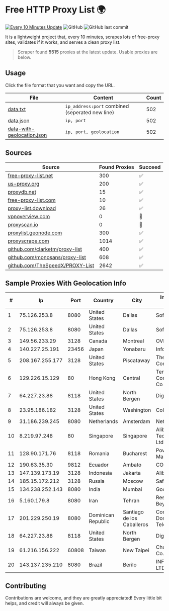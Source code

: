 
# Free HTTP Proxy List 🌍

[![Every 10 Minutes Update](https://github.com/mertguvencli/http-proxy-list/actions/workflows/main.yml/badge.svg?branch=main)](https://github.com/mertguvencli/http-proxy-list/actions/workflows/main.yml)
![GitHub](https://img.shields.io/github/license/mertguvencli/http-proxy-list)
![GitHub last commit](https://img.shields.io/github/last-commit/mertguvencli/http-proxy-list)

It is a lightweight project that, every 10 minutes, scrapes lots of free-proxy sites, validates if it works, and serves a clean proxy list.


> Scraper found **5515** proxies at the latest update. Usable proxies are below.

## Usage

Click the file format that you want and copy the URL.


|File|Content|Count|
|----|-------|-----|
|[data.txt](https://raw.githubusercontent.com/mertguvencli/http-proxy-list/main/proxy-list/data.txt)|`ip_address:port` combined (seperated new line)|502|
|[data.json](https://raw.githubusercontent.com/mertguvencli/http-proxy-list/main/proxy-list/data.json)|`ip, port`|502|
|[data-with-geolocation.json](https://raw.githubusercontent.com/mertguvencli/http-proxy-list/main/proxy-list/data-with-geolocation.json)|`ip, port, geolocation`|502|

## Sources

|Source|Found Proxies|Succeed|
|------|-------------|-------|
|[free-proxy-list.net](https://free-proxy-list.net)|300|✅|
|[us-proxy.org](https://www.us-proxy.org)|200|✅|
|[proxydb.net](http://proxydb.net)|15|✅|
|[free-proxy-list.com](https://free-proxy-list.com/?page=&port=&type%5B%5D=http&type%5B%5D=https&up_time=0&search=Search)|10|✅|
|[proxy-list.download](https://www.proxy-list.download/HTTP)|26|✅|
|[vpnoverview.com](https://vpnoverview.com/privacy/anonymous-browsing/free-proxy-servers)|0|🚫|
|[proxyscan.io](https://www.proxyscan.io)|0|🚫|
|[proxylist.geonode.com](https://proxylist.geonode.com/api/proxy-list?limit=300&page=1&sort_by=lastChecked&sort_type=desc&protocols=http,https)|300|✅|
|[proxyscrape.com](https://api.proxyscrape.com/v2/?request=displayproxies&protocol=http&timeout=10000&country=all&ssl=all&anonymity=all)|1014|✅|
|[github.com/clarketm/proxy-list](https://raw.githubusercontent.com/clarketm/proxy-list/master/proxy-list-raw.txt)|400|✅|
|[github.com/monosans/proxy-list](https://raw.githubusercontent.com/monosans/proxy-list/main/proxies/http.txt)|608|✅|
|[github.com/TheSpeedX/PROXY-List](https://raw.githubusercontent.com/TheSpeedX/PROXY-List/master/http.txt)|2642|✅|


## Sample Proxies With Geolocation Info

|#|Ip|Port|Country|City|Internet Service Provider|
|-|--|----|-------|----|-------------------------|
|1|75.126.253.8|8080|United States|Dallas|SoftLayer|
|2|75.126.253.8|8080|United States|Dallas|SoftLayer|
|3|149.56.233.29|3128|Canada|Montreal|OVH Hosting|
|4|140.227.25.191|23456|Japan|Yonabaru|InfoSphere|
|5|208.167.255.177|3128|United States|Piscataway|The Constant Company|
|6|129.226.15.129|80|Hong Kong|Central|Tencent Cloud Computing (Beijing) Co|
|7|64.227.23.88|8118|United States|North Bergen|DigitalOcean, LLC|
|8|23.95.186.182|3128|United States|Washington|ColoCrossing|
|9|31.186.239.245|8080|Netherlands|Amsterdam|NetSkope Inc|
|10|8.219.97.248|80|Singapore|Singapore|Alibaba (US) Technology Co., Ltd.|
|11|128.90.171.76|8118|Romania|Bucharest|Powerhouse Management, Inc.|
|12|190.63.35.30|9812|Ecuador|Ambato|CONECEL|
|13|147.139.173.19|3128|Indonesia|Jakarta|Alibaba.com LLC|
|14|185.15.172.212|3128|Russia|Moscow|SafeData LLC|
|15|134.238.252.143|8080|India|Mumbai|Google LLC|
|16|5.160.179.8|8080|Iran|Tehran|Respina Networks & Beyond PJSC|
|17|201.229.250.19|8080|Dominican Republic|Santiago de los Caballeros|Compañía Dominicana de Teléfonos S. A.|
|18|64.227.23.88|8118|United States|North Bergen|DigitalOcean, LLC|
|19|61.216.156.222|60808|Taiwan|New Taipei|Chunghwa Telecom Co., Ltd.|
|20|143.137.235.210|8080|Brazil|Berilo|INFORMATICA.COM LTDA|



## Contributing

Contributions are welcome, and they are greatly appreciated! Every
little bit helps, and credit will always be given.

